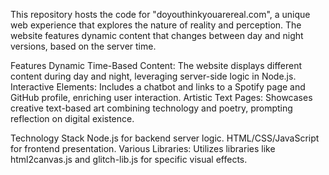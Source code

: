 This repository hosts the code for "doyouthinkyouarereal.com", a unique web experience that explores the nature of reality and perception. The website features dynamic content that changes between day and night versions, based on the server time.

Features Dynamic Time-Based Content: The website displays different content during day and night, leveraging server-side logic in Node.js. Interactive Elements: Includes a chatbot and links to a Spotify page and GitHub profile, enriching user interaction. Artistic Text Pages: Showcases creative text-based art combining technology and poetry, prompting reflection on digital existence.

Technology Stack Node.js for backend server logic. HTML/CSS/JavaScript for frontend presentation. Various Libraries: Utilizes libraries like html2canvas.js and glitch-lib.js for specific visual effects.